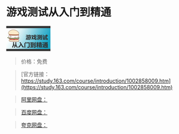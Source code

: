# 游戏测试从入门到精通

![img](../../../assets/study163/free/6631809936049315185.jpg)

> 价格：免费

> [官方链接：https://study.163.com/course/introduction/1002858009.htm](https://study.163.com/course/introduction/1002858009.htm)

> [阿里网盘：]()

> [百度网盘：]()

> [夸克网盘：]()
